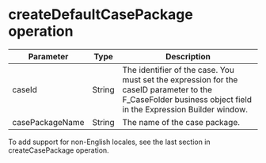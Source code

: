 # createDefaultCasePackage operation

| Parameter       | Type   | Description                                                                                                                                                  |
|-----------------|--------|--------------------------------------------------------------------------------------------------------------------------------------------------------------|
| caseId          | String | The identifier of the case. You must set the expression for the caseID parameter to the F\_CaseFolder business object field in the Expression Builder window. |
| casePackageName | String | The name of the case package.                                                                                                                                |

To add support for non-English locales, see the last section in createCasePackage operation.